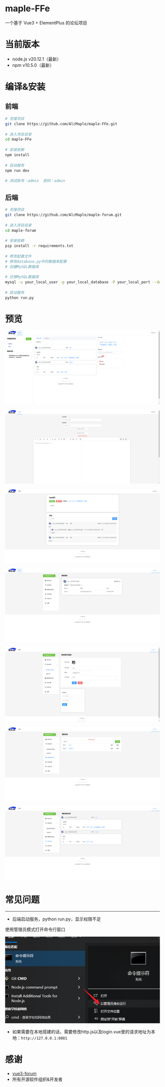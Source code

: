 # maple-FFe

一个基于 Vue3 + ElementPlus 的论坛项目

# 当前版本

- node.js v20.12.1（最新）
- npm v10.5.0（最新）

# 编译&安装

## 前端

```bash
# 克隆项目
git clone https://github.com/AlcMaple/maple-FFe.git

# 进入项目目录
cd maple-FFe

# 安装依赖
npm install

# 启动服务
npm run dev

# 测试账号：admin  密码：admin
```

## 后端

```bash
# 克隆项目
git clone https://github.com/AlcMaple/maple-forum.git

# 进入项目目录
cd maple-forum

# 安装依赖
pip install -r requirements.txt

# 修改配置文件
# 修改database.py中的数据库配置
# 创建MySQL数据库 

# 迁移MySQL数据库
mysql -u your_local_user -p your_local_database -P your_local_port --default-character-set=utf8 < forum.sql

# 启动服务
python run.py
```

# 预览

![2](.\src\assets\images\2.png)

![3](.\src\assets\images\3.png)

![4](.\src\assets\images\4.png)

![5](.\src\assets\images\5.png)

![6](.\src\assets\images\6.png)

![7](.\src\assets\images\7.png)

![8](.\src\assets\images\8.png)

# 常见问题

---

- 后端启动服务，python run.py，显示权限不足

使用管理员模式打开命令行窗口

![1](.\src\assets\images\1.png)

- 如果需要在本地搭建的话，需要修改http.js以及login.vue里的请求地址为本地：`http://127.0.0.1:8081`

# 感谢

- [vue3-forum](https://github.com/Shiftqueue/vue3-forum)
- 所有开源软件组织&开发者
